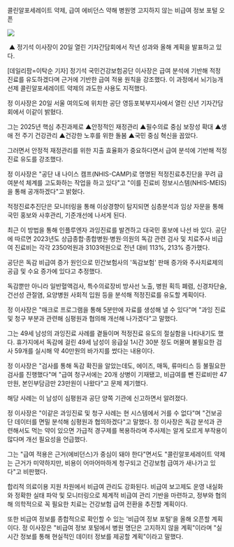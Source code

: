 콜린알포세레이트 약제, 급여 에비던스 약해
병원명 고지하지 않는 비급여 정보 포털 오픈

  

![](https://pds.dailypharm.com/news_image/202502/320571_1.png)

 ▲ 정기석 이사장이 20일 열린 기자간담회에서 작년 성과와 올해 계획을 발표하고 있다.

[데일리팜=이탁순 기자] 정기석 국민건강보험공단 이사장은 급여 분석에 기반해 적정 진료를 유도하겠다며 근거에 기반한 급여 적용 원칙을 강조했다. 이 과정에서 뇌기능개선제 콜린알포세레이트 약제의 과도한 사용도 지적했다.  
  
정 이사장은 20일 서울 여의도에 위치한 공단 영등포북부지사에서 열린 신년 기자간담회에서 이같이 밝혔다.  
  
그는 2025년 핵심 추진과제로 ▲안정적인 재정관리 ▲필수의료 중심 보장성 확대 ▲생애 전 주기 건강관리 ▲건강한 노후를 위한 돌봄 ▲국민 중심 혁신을 꼽았다.  
  
그러면서 안정적 재정관리를 위한 지출 효율화가 중요하다면서 급여 분석에 기반해 적정 진료 유도를 강조했다.  
  
정 이사장은 "공단 내 나이스 캠프(NHIS-CAMP)로 명명된 적정진료추진단을 꾸려 급여분석 체계를 고도화하는 작업을 하고 있다"고 "이를 진료비 정보시스템(NHIS-MEIS)을 통해 공개하겠다"고 밝혔다.  
  
적정진료추진단은 모니터링을 통해 이상경향이 탐지되면 심층분석과 임상 자문을 통해 국민 홍보와 사후관리, 기준개선에 나서게 된다.  
  
최근 이 방법을 통해 인플루엔자 과잉진료를 발견하고 대국민 홍보에 나선 바 있다. 공단에 따르면 2023년도 상급종합‧종합병원‧병원‧의원의 독감 관련 검사 및 치료주사 비급여 진료비는 각각 2350억원과 3103억원으로 전년 대비 113%, 213% 증가했다.  
  
공단은 독감 비급여 증가 원인으로 민간보험사의 '독감보험' 판매 증가와 주사치료제의 공급 및 수요 증가에 있다고 추정했다.  
  
독감뿐만 아니라 일반혈액검사, 특수의료장비 방사선 노출, 병원 획득 폐렴, 신경차단술, 건선성 관절염, 요양병원 사회적 입원 등을 분석해 적정진료를 유도할 계획이다.  
  
정 이사장은 "매크로 프로그램을 통해 5분만에 자료를 생성해 낼 수 있다"며 "과잉 진료 및 청구 부분과 관련해 심평원과 협의해 개선해 나가겠다"고 말했다.  
  
그는 49세 남성의 과잉진료 사례를 곁들이며 적정진료 유도의 절실함을 나타내기도 했다. 휴가지에서 독감에 걸린 49세 남성이 응급실 1시간 30분 정도 머물며 불필요한 검사 59개를 실시해 약 40만원의 바가지를 썼다는 내용이다.  
  
정 이사장은 "검사를 통해 독감 확진을 알았는데도, 에이즈, 매독, 류마티스 등 불필요한 검사를 진행했다"며 "급여 청구서에는 20개 상병이 기재됐고, 비급여를 뺀 진료비만 47만원, 본인부담금만 23만원이 나왔다"고 문제 제기했다.  
  
해당 사례는 이 남성이 심평원과 공단 양쪽 기관에 신고하면서 알려졌다.  
  
정 이사장은 "이같은 과잉진료 및 청구 사례는 현 시스템에서 거를 수 없다"며 "건보공단 데이터를 면밀 분석해 심평원과 협의하겠다"고 말했다. 정 이사장은 독감 분석과 관련해서도 먹는 약이 있으면 가급적 경구제를 복용하라며 주사제는 알게 모르게 부작용이 많다며 개선 필요성을 언급했다.  
  
그는 "급여 적용은 근거(에비던스)가 중심이 돼야 한다"면서도 "콜린알포세레이트 약제는 근거가 미약하지만, 비용이 어마어마하게 청구되고 건강보험 급여가 새나가고 있다"고 비판했다.  
  
합리적 의료이용 지원 차원에서 비급여 관리도 강화된다. 비급여 보고제도 운영 내실화와 정확한 실태 파악 및 모니터링으로 체계적 비급여 관리 기반을 마련하고, 정부와 협의해 의학적으로 꼭 필요한 치료는 건강보험 급여 전환을 추진할 계획이다.  
  
또한 비급여 정보를 종합적으로 확인할 수 있는 '비급여 정보 포털'을 올해 오픈할 계획이다. 정 이사장은 "비급여 정보 포털에서 병원 명단은 고지하지 않을 계획"이라며 "실시간 정보를 통해 현실적인 데이터 정보를 제공할 계획"이라고 말했다.